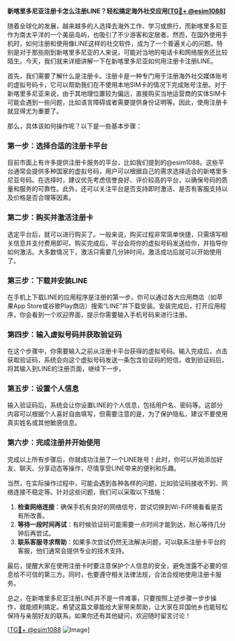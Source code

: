 **新喀里多尼亚注册卡怎么注册LINE？轻松搞定海外社交应用[[TG💪+ @esim1088](https://t.me/s/esim1088)]**

随着全球化的发展，越来越多的人选择去海外工作、学习或旅行，而新喀里多尼亚作为南太平洋的一个美丽岛屿，也吸引了不少游客和定居者。然而，在国外使用手机时，如何注册和使用像LINE这样的社交软件，成为了一个普遍关心的问题。特别是对于那些刚到新喀里多尼亚的人来说，可能对当地的电话卡和网络服务还比较陌生。今天，我们就来详细讲解一下在新喀里多尼亚如何用注册卡注册LINE。

首先，我们需要了解什么是注册卡。注册卡是一种专门用于注册海外社交媒体账号的虚拟号码卡，它可以帮助我们在不使用本地SIM卡的情况下完成账号注册。对于新喀里多尼亚来说，由于其地理位置较为偏远，直接购买当地运营商的实体SIM卡可能会遇到一些问题，比如语言障碍或者需要提供身份证明等。因此，使用注册卡就显得尤为重要了。

那么，具体该如何操作呢？以下是一些基本步骤：

### **第一步：选择合适的注册卡平台**
目前市面上有许多提供注册卡服务的平台，比如我们提到的@esim1088。这些平台通常会提供多种国家的虚拟号码，用户可以根据自己的需求选择适合的新喀里多尼亚号码。在选择时，建议优先考虑信誉良好、评价较高的平台，以确保号码的质量和服务的可靠性。此外，还可以关注平台是否支持即时激活、是否有客服支持以及价格是否合理等因素。

### **第二步：购买并激活注册卡**
选定平台后，就可以进行购买了。一般来说，购买过程非常简单快捷，只需填写相关信息并支付费用即可。购买完成后，平台会将你的虚拟号码发送给你，并指导你如何激活。大多数情况下，激活只需要几分钟时间，激活成功后就可以开始使用了。

### **第三步：下载并安装LINE**
在手机上下载LINE的应用程序是注册的第一步。你可以通过各大应用商店（如苹果App Store或谷歌Play商店）搜索“LINE”并下载安装。安装完成后，打开应用程序，你会看到一个欢迎界面，提示你需要输入手机号码来进行注册。

### **第四步：输入虚拟号码并获取验证码**
在这个步骤中，你需要输入之前从注册卡平台获得的虚拟号码。输入完成后，点击获取验证码，系统会向这个虚拟号码发送一条包含验证码的短信。收到验证码后，将其输入到LINE的注册页面，继续下一步。

### **第五步：设置个人信息**
输入验证码后，系统会让你设置LINE的个人信息，包括用户名、密码等。这部分内容可以根据个人喜好自由填写，但需要注意的是，为了保护隐私，建议不要使用真实姓名或其他敏感信息。

### **第六步：完成注册并开始使用**
完成以上所有步骤后，你就成功注册了一个LINE账号！此时，你可以开始添加好友、聊天、分享动态等操作，尽情享受LINE带来的便利和乐趣。

当然，在实际操作过程中，可能会遇到各种各样的问题，比如验证码接收不到、网络连接不稳定等。针对这些问题，我们可以采取以下措施：

1. **检查网络连接**：确保手机有良好的网络信号，尝试切换到Wi-Fi环境看看是否有所改善。
2. **等待一段时间再试**：有时候验证码可能需要一点时间才能到达，耐心等待几分钟后再尝试。
3. **联系客服寻求帮助**：如果多次尝试仍然无法解决问题，可以联系注册卡平台的客服，他们通常会提供专业的技术支持。

最后，提醒大家在使用注册卡时要注意保护个人信息的安全，避免泄露不必要的信息给不可信的第三方。同时，也要遵守相关法律法规，合法合规地使用注册卡服务。

总之，在新喀里多尼亚注册LINE并不是一件难事，只要按照上述步骤一步步操作，就能顺利搞定。希望这篇文章能给大家带来帮助，让大家在异国他乡也能轻松保持与亲朋好友的联系。如果你还有其他疑问，欢迎随时留言讨论！

[[TG💪+ @esim1088](https://t.me/s/esim1088) ![Image](https://i.postimg.cc/4NQfJmqS/Snipaste-2025-05-13-00-14-12.png)]